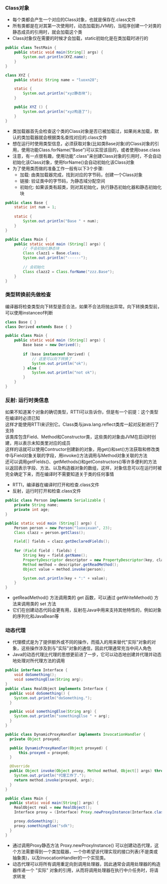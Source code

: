 ### Class对象
- 每个类都会产生一个对应的Class对象，也就是保存在.class文件
- 所有类都是在对其第一次使用时，动态加载到JVM的，当程序创建一个对类的静态成员的引用时，就会加载这个类
- Class对象仅在需要的时候才会加载，static初始化是在类加载时进行的

```java
public class TestMain {
    public static void main(String[] args) {
        System.out.println(XYZ.name);
    }
}

class XYZ {
    public static String name = "luoxn28";

    static {
        System.out.println("xyz静态块");
    }

    public XYZ () {
        System.out.println("xyz构造了");
    }
}
```

- 类加载器首先会检查这个类的Class对象是否已被加载过，如果尚未加载，默认的类加载器就会根据类名查找对应的.class文件
- 想在运行时使用类型信息，必须获取对象(比如类Base对象)的Class对象的引用，使用功能Class.forName(“Base”)可以实现该目的，或者使用base.class
- 注意，有一点很有趣，使用功能".class"来创建Class对象的引用时，不会自动初始化该Class对象，使用forName()会自动初始化该Class对象
- 为了使用类而做的准备工作一般有以下3个步骤:
  - 加载: 由类加载器完成，找到对应的字节码，创建一个Class对象
  - 链接: 验证类中的字节码，为静态域分配空间
  - 初始化: 如果该类有超类，则对其初始化，执行静态初始化器和静态初始化块
  
```java
public class Base {
    static int num = 1;
    
    static {
        System.out.println("Base " + num);
    }
}

public class Main {
    public static void main (String[] args) {
        // 不会初始化静态块
        Class clazz1 = Base.class;
        System.out.println("------");
        
        // 会初始化
        Class clazz2 = Class.forName("zzz.Base");
    }
}
```

### 类型转换前先做检查
编译器将检查类型向下转型是否合法，如果不合法将抛出异常。向下转换类型前，可以使用instanceof判断
```java
class Base { }
class Derived extends Base { }

public class Main {
    public static void main (String[] args) {
        Base base = new Derived();
        
        if (base instanceof Derived) {
            // 这里可以向下转换了
            System.out.println("ok");
        } else {
            System.out.println("not ok");
        }
    }
}
```

### 反射: 运行时类信息
如果不知道某个对象的确切类型，RTTI可以告诉你，但是有一个前提：这个类型在编译时必须已知<br/>
这样才能使用RTTI来识别它。Class类与java.lang.reflect类库一起对反射进行了支持<br/>
该类库包含Field、Method和Constructor类，这些类的对象由JVM在启动时创建，用以表示未知类里对应的成员<br/>
这样的话就可以使用Contructor创建新的对象，用get()和set()方法获取和修改类中与Field对象关联的字段，用invoke()方法调用与Method对象关联的方法<br/>
还可以调用getFields()、getMethods()和getConstructors()等许多便利的方法<br/>
以返回表示字段、方法、以及构造器对象的数组，这样，对象信息可以在运行时被完全确定下来，而在编译时不需要知道关于类的任何事情<br/>

- RTTI，编译器在编译时打开和检查.class文件
- 反射，运行时打开和检查.class文件

```java
public class Person implements Serializable {
    private String name;
    private int age;
}

public static void main (String[] args) {
    Person person = new Person("luoxixuan", 23);
    Class clazz = person.getClass();

    Field[] fields = clazz.getDeclaredFields();
    
    for (Field field : fields) {
        String key = field.getName();
        PropertyDescriptor descriptor = new PropertyDescriptor(key, clazz);
        Method method = descriptor.getReadMethod();
        Object value = method.invoke(person);

        System.out.println(key + ":" + value);
    }
}
```

- getReadMethod() 方法调用类的 get 函数，可以通过 getWriteMethod() 方法来调用类的 set 方法
- 它们在创建动态代码会更有用，反射在Java中用来支持其他特性的，例如对象的序列化和JavaBean等

### 动态代理
- 代理模式是为了提供额外或不同的操作，而插入的用来替代"实际"对象的对象，这些操作涉及到与"实际"对象的通信，因此代理通常充当中间人角色
- Java的动态代理比代理的思想更前进了一步，它可以动态地创建并代理并动态地处理对所代理方法的调用

```java
public interface Interface {
    void doSomething();
    void somethingElse(String arg);
}
public class RealObject implements Interface {
  public void doSomething() {
    System.out.println("doSomething.");
  }

  public void somethingElse(String arg) {
    System.out.println("somethingElse " + arg);
  }
}
```

```java
public class DynamicProxyHandler implements InvocationHandler {
  private Object proxyed;

  public DynamicProxyHandler(Object proxyed) {
      this.proxyed = proxyed;
  }

  @Override
  public Object invoke(Object proxy, Method method, Object[] args) throws IllegalAccessException, IllegalArgumentException, InvocationTargetException {
    System.out.println("代理工作了.");
    return method.invoke(proxyed, args);
  }
}
```

```java
public class Main {
  public static void main(String[] args) {
    RealObject real = new RealObject();
    Interface proxy = (Interface) Proxy.newProxyInstance(Interface.class.getClassLoader(), new Class[] {Interface.class}, new DynamicProxyHandler(real));

    proxy.doSomething();
    proxy.somethingElse("sdk");
  }
}
```

- 通过调用Proxy静态方法 Proxy.newProxyInstance() 可以创建动态代理，这个方法需要得到一个类加载器，一个你希望该代理实现的接口列表(不是类或抽象类)，以及InvocationHandler的一个实现类。
- 动态代理可以将所有调用重定向到调用处理器，因此通常会调用处理器的构造器传递一个 "实际" 对象的引用，从而将调用处理器在执行中介任务时，将请求转发
